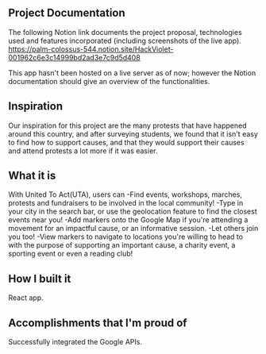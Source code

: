 ## Project Documentation
The following Notion link documents the project proposal, technologies used and features incorporated (including screenshots of the live app).
https://palm-colossus-544.notion.site/HackViolet-001962c6e3c14999bd2ad3e7c9d5d408

This app hasn't been hosted on a live server as of now; however the Notion documentation should give an overview of the functionalities.

## Inspiration
Our inspiration for this project are the many protests that have happened around this country, and after surveying students, we found that it isn't easy to find how to support causes, and that they would support their causes and attend protests a lot more if it was easier.

## What it is
With United To Act(UTA), users can 
-Find events, workshops, marches, protests and fundraisers to be involved in the local community!
-Type in your city in the search bar, or use the geolocation feature to find the closest events near you!
-Add markers onto the Google Map if you're attending a movement for an impactful cause, or an informative session. -Let others join you too!
-View markers to navigate to locations you're willing to head to with the purpose of supporting an important cause, a charity event, a sporting event or even a reading club! 

## How I built it
React app.

## Accomplishments that I'm proud of
Successfully integrated the Google APIs.
